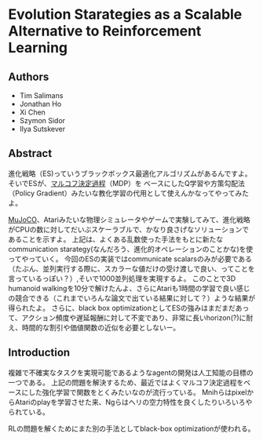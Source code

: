 # Evolution Starategies as a Scalable Alternative to Reinforcement Learning

## Authors
  * Tim Salimans
  * Jonathan Ho
  * Xi Chen
  * Szymon Sidor
  * Ilya Sutskever


## Abstract

進化戦略（ES)っていうブラックボックス最適化アルゴリズムがあるんですよ。
そいでESが、[マルコフ決定過程](https://ja.wikipedia.org/wiki/%E3%83%9E%E3%83%AB%E3%82%B3%E3%83%95%E6%B1%BA%E5%AE%9A%E9%81%8E%E7%A8%8B)（MDP）を
ベースにしたQ学習や方策勾配法（Policy Gradient）みたいな教化学習の代用として使えんかなってやってみたよ。

[MuJoCO](http://www.mujoco.org/)、Atariみたいな物理シミュレータやゲームで実験してみて、進化戦略がCPUの数に対してだいぶスケーラブルで、かなり良さげなソリューションであることを示すよ。
上記は、よくある乱数使った手法をもとに新たなcommunication starategy(なんだろう、進化的オペレーションのことかな)を使ってやっていく。
今回のESの実装ではcommunicate scalarsのみが必要である（たぶん、並列実行する際に、スカラーな値だけの受け渡しで良い、ってことを言っているっぽい？）,そいで1000並列処理を実現するよ。
このことで3D humanoid walkingを10分で解けたんよ、さらにAtariも1時間の学習で良い感じの競合できる（これまでいろんな論文で出ている結果に対して？）ような結果が得られたよ。
さらに、black box optimizationとしてESの強みはまだまだあって、アクション頻度や遅延報酬に対して不変であり、非常に長いhorizon(?)に耐え、時間的な割引や価値関数の近似を必要としないー。


## Introduction

複雑で不確実なタスクを実現可能であるようなagentの開発は人工知能の目標の一つである。
上記の問題を解決するため、最近ではよくマルコフ決定過程をベースにした強化学習で関数をとくみたいなのが流行っている。
MnihらはpixelからAtariのplayを学習させた来、Ngらはヘリの空力特性を良くしたりいろいろやられている。

RLの問題を解くためにまた別の手法としてblack-box optimizationが使われる。
